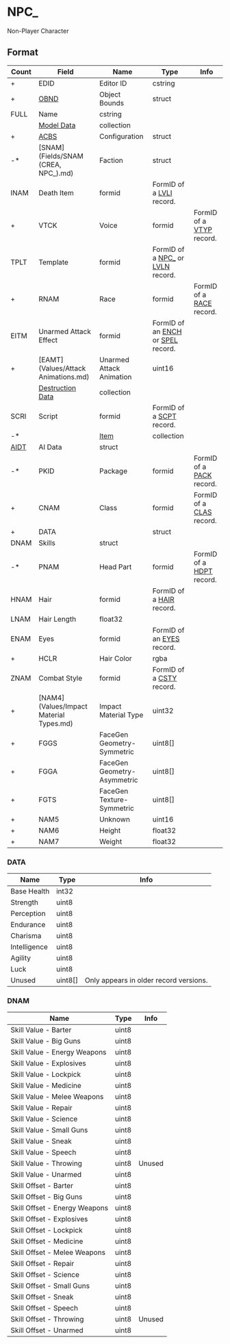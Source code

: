 NPC_
====

Non-Player Character

## Format

Count | Field | Name | Type | Info
------|-------|------|------|-----
+ | EDID | Editor ID | cstring |
+ | [OBND](Fields/OBND.md) | Object Bounds | struct |
 | FULL | Name | cstring |
 | | [Model Data](Fields/Model.md) | collection |
+ | [ACBS](Fields/ACBS.md) | Configuration | struct |
-* | [SNAM](Fields/SNAM (CREA, NPC_).md) | Faction | struct |
 | INAM | Death Item | formid | FormID of a [LVLI](LVLI.md) record.
+ | VTCK | Voice | formid | FormID of a [VTYP](VTYP.md) record.
 | TPLT | Template | formid | FormID of a [NPC_](NPC_.md) or [LVLN](LVLN.md) record.
+ | RNAM | Race | formid | FormID of a [RACE](RACE.md) record.
 | EITM | Unarmed Attack Effect | formid | FormID of an [ENCH](ENCH.md) or [SPEL](SPEL.md) record.
+ | [EAMT](Values/Attack Animations.md) | Unarmed Attack Animation | uint16 |
 | | [Destruction Data](Fields/Destruction.md) | collection |
 | SCRI | Script | formid | FormID of a [SCPT](SCPT.md) record.
-* | | [Item](Fields/Item.md) | collection |
 | [AIDT](Fields/AIDT.md) | AI Data | struct |
-* | PKID | Package | formid | FormID of a [PACK](PACK.md) record.
+ | CNAM | Class | formid | FormID of a [CLAS](CLAS.md) record.
+ | DATA | | struct |
 | DNAM | Skills | struct |
-* | PNAM | Head Part | formid | FormID of a [HDPT](HDPT.md) record.
 | HNAM | Hair | formid | FormID of a [HAIR](HAIR.md) record.
 | LNAM | Hair Length | float32 |
 | ENAM | Eyes | formid | FormID of an [EYES](EYES.md) record.
+ | HCLR | Hair Color | rgba |
 | ZNAM | Combat Style | formid | FormID of a [CSTY](CSTY.md) record.
+ | [NAM4](Values/Impact Material Types.md) | Impact Material Type | uint32 |
+ | FGGS | FaceGen Geometry-Symmetric | uint8[] |
+ | FGGA | FaceGen Geometry-Asymmetric | uint8[] |
+ | FGTS | FaceGen Texture-Symmetric | uint8[] |
+ | NAM5 | Unknown | uint16 |
+ | NAM6 | Height | float32 |
+ | NAM7 | Weight | float32 |

### DATA

Name | Type | Info
-----|------|-----
Base Health | int32 |
Strength | uint8 |
Perception | uint8 |
Endurance | uint8 |
Charisma | uint8 |
Intelligence | uint8 |
Agility | uint8 |
Luck | uint8 |
Unused | uint8[] | Only appears in older record versions.

### DNAM

Name | Type | Info
-----|------|-----
Skill Value - Barter | uint8 |
Skill Value - Big Guns | uint8 |
Skill Value - Energy Weapons | uint8 |
Skill Value - Explosives | uint8 |
Skill Value - Lockpick | uint8 |
Skill Value - Medicine | uint8 |
Skill Value - Melee Weapons | uint8 |
Skill Value - Repair | uint8 |
Skill Value - Science | uint8 |
Skill Value - Small Guns | uint8 |
Skill Value - Sneak | uint8 |
Skill Value - Speech | uint8 |
Skill Value - Throwing | uint8 | Unused
Skill Value - Unarmed | uint8 |
Skill Offset - Barter | uint8 |
Skill Offset - Big Guns | uint8 |
Skill Offset - Energy Weapons | uint8 |
Skill Offset - Explosives | uint8 |
Skill Offset - Lockpick | uint8 |
Skill Offset - Medicine | uint8 |
Skill Offset - Melee Weapons | uint8 |
Skill Offset - Repair | uint8 |
Skill Offset - Science | uint8 |
Skill Offset - Small Guns | uint8 |
Skill Offset - Sneak | uint8 |
Skill Offset - Speech | uint8 |
Skill Offset - Throwing | uint8 | Unused
Skill Offset - Unarmed | uint8 |
